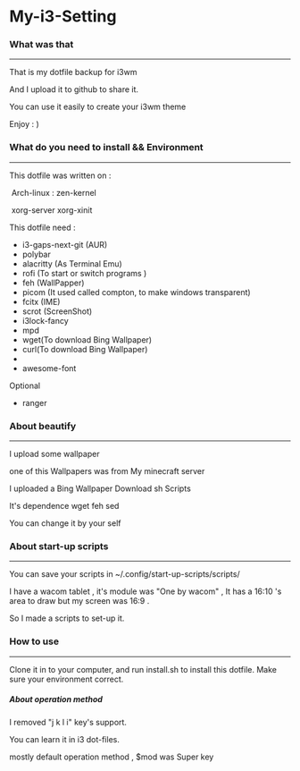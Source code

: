 # My-i3-Setting

### What was that

---

That is my dotfile backup for i3wm

And I upload it to github to share it.

You can use it easily to create your i3wm theme

Enjoy : )



### What do you need to install && Environment

---

This dotfile was written on :

​	Arch-linux : zen-kernel

​	xorg-server xorg-xinit

This dotfile need :

*   i3-gaps-next-git (AUR)
*   polybar
*   alacritty (As Terminal Emu)
*   rofi (To start or switch programs )
*   feh (WallPapper)
*   picom (It used called compton, to make windows transparent)
*   fcitx (IME)
*   scrot (ScreenShot)
*   i3lock-fancy
*   mpd 
*   wget(To download Bing Wallpaper)
*   curl(To download Bing Wallpaper)
*   
*   awesome-font

Optional

* ranger

  


### About beautify

---

I upload some wallpaper 

one of this Wallpapers was from My minecraft server

I uploaded a Bing Wallpaper Download sh Scripts 

It's dependence wget feh sed 

You can change it by your self 



### About start-up scripts

---

You can save your scripts in ~/.config/start-up-scripts/scripts/

I have a wacom tablet , it's module was "One by wacom" , It has a 16:10 's area to draw but my screen was 16:9 .

So I made a scripts to set-up it.



### How to use

---

Clone it in to your computer, and run install.sh to install this dotfile.  Make sure your environment correct.

##### About operation method

I removed "j k l i" key's support.

You can learn it in i3 dot-files.

mostly default operation method , $mod was Super key
